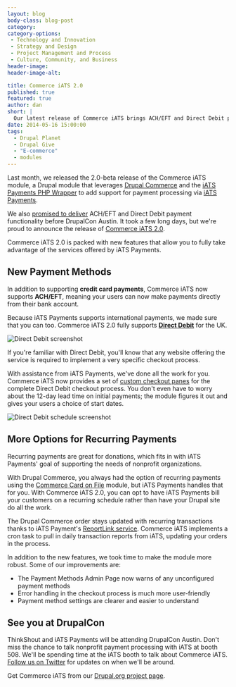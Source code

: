 ```yaml
---
layout: blog
body-class: blog-post
category:
category-options:
 - Technology and Innovation
 - Strategy and Design
 - Project Management and Process
 - Culture, Community, and Business
header-image:
header-image-alt:

title: Commerce iATS 2.0
published: true
featured: true
author: dan
short: |
  Our latest release of Commerce iATS brings ACH/EFT and Direct Debit payments.
date: 2014-05-16 15:00:00
tags:
  - Drupal Planet
  - Drupal Give
  - "E-commerce"
  - modules
---
```


Last month, we released the 2.0-beta release of the Commerce iATS module, a Drupal module that leverages [Drupal Commerce](https://drupal.org/project/commerce) and the [iATS Payments PHP Wrapper](http://thinkshout.com/blog/2014/03/announcing-iats-php-wrapper/) to add support for payment processing via [iATS Payments](http://home.iatspayments.com/).

We also [promised to deliver](http://thinkshout.com/blog/2014/04/refactoring-the-iats-drupal-module/) ACH/EFT and Direct Debit payment functionality before DrupalCon Austin. It took a few long days, but we're proud to announce the release of [Commerce iATS 2.0](https://drupal.org/project/commerce_iats).

Commerce iATS 2.0 is packed with new features that allow you to fully take advantage of the services offered by iATS Payments.

## New Payment Methods

In addition to supporting **credit card payments**, Commerce iATS now supports **ACH/EFT**, meaning your users can now make payments directly from their bank account.

Because iATS Payments supports international payments, we made sure that you can too. Commerce iATS 2.0 fully supports **[Direct Debit](http://en.wikipedia.org/wiki/Direct_debit)** for the UK.

![Direct Debit screenshot](/assets/images/blog/commerce-iats-direct-debit-declaration.png "Setting up a Direct Debit")

If you're familiar with Direct Debit, you'll know that any website offering the service is required to implement a very specific checkout process.

With assistance from iATS Payments, we've done all the work for you. Commerce iATS now provides a set of [custom checkout panes](https://drupal.org/node/2268891) for the complete Direct Debit checkout process. You don't even have to worry about the 12-day lead time on initial payments; the module figures it out and gives your users a choice of start dates.

![Direct Debit schedule screenshot](/assets/images/blog/commerce-iats-direct-debit-schedule.png "Setting up a Direct Debit schedule")

## More Options for Recurring Payments

Recurring payments are great for donations, which fits in with iATS Payments' goal of supporting the needs of nonprofit organizations.

With Drupal Commerce, you always had the option of recurring payments using the [Commerce Card on File](https://drupal.org/project/commerce_cardonfile) module, but iATS Payments handles that for you. With Commerce iATS 2.0, you can opt to have iATS Payments bill your customers on a recurring schedule rather than have your Drupal site do all the work.

The Drupal Commerce order stays updated with recurring transactions thanks to iATS Payment's [ReportLink service](http://home.iatspayments.com/sites/default/files/iats_webservices_reportlink_version_4.0.pdf). Commerce iATS implements a cron task to pull in daily transaction reports from iATS, updating your orders in the process.

In addition to the new features, we took time to make the module more robust. Some of our improvements are:

* The Payment Methods Admin Page now warns of any unconfigured payment methods
* Error handling in the checkout process is much more user-friendly
* Payment method settings are clearer and easier to understand

## See you at DrupalCon

ThinkShout and iATS Payments will be attending DrupalCon Austin. Don't miss the chance to talk nonprofit payment processing with iATS at booth 508. We'll be spending time at the iATS booth to talk about Commerce iATS. [Follow us on Twitter](https://twitter.com/thinkshout) for updates on when we'll be around.

Get Commerce iATS from our [Drupal.org project page](https://drupal.org/project/commerce_iats).
